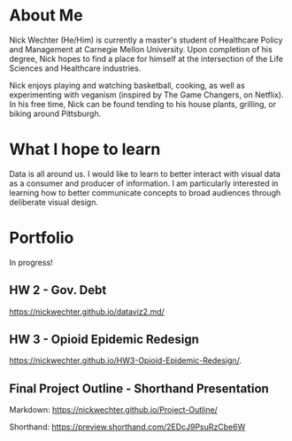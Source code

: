 # About Me
Nick Wechter (He/Him) is currently a master's student of Healthcare Policy and Management at Carnegie Mellon University. Upon completion of his degree, Nick hopes to find a place for himself at the intersection of the Life Sciences and Healthcare industries.

Nick enjoys playing and watching basketball, cooking, as well as experimenting with veganism (inspired by The Game Changers, on Netflix). In his free time, Nick can be found tending to his house plants, grilling, or biking around Pittsburgh.

# What I hope to learn
Data is all around us. I would like to learn to better interact with visual data as a consumer and producer of information. I am particularly interested in learning how to better communicate concepts to broad audiences through deliberate visual design. 

# Portfolio
In progress!



## HW 2 - Gov. Debt
https://nickwechter.github.io/dataviz2.md/

## HW 3 - Opioid Epidemic Redesign
https://nickwechter.github.io/HW3-Opioid-Epidemic-Redesign/.

## Final Project Outline - Shorthand Presentation
Markdown: https://nickwechter.github.io/Project-Outline/

Shorthand: https://preview.shorthand.com/2EDcJ9PsuRzCbe6W
